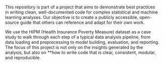 This repository is part of a project that aims to demonstrate best practices in writing clean, well-documented code for complex statistical and machine learning analyses. Our objective is to create a publicly accessible, open-source guide that others can reference and adapt for their own work.

We use the HIPM (Health Insurance Poverty Measure) dataset as a case study to walk through each step of a typical data analysis pipeline, from data loading and preprocessing to model building, evaluation, and reporting. The focus of this project is not only on the insights generated by the analysis, but also on **how to write code that is clear, consistent, modular, and reproducible.
